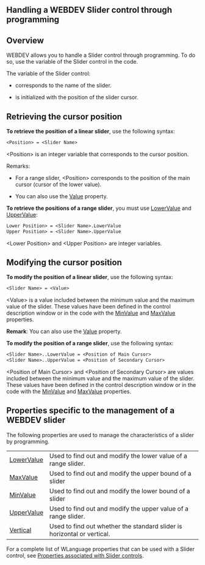
## Handling a WEBDEV Slider control through programming
			

<a name="NOTE1"></a>
<a name="NOTE1_1"></a>


## Overview
<a name="overview_ELTTEXTE000169"></a>
WEBDEV allows you to handle a Slider control through programming. To do so, use the variable of the Slider control in the code.

The variable of the Slider control:

- corresponds to the name of the slider.

- is initialized with the position of the slider cursor.




<a name="NOTE2"></a>
<a name="NOTE2_1"></a>


## Retrieving the cursor position
<a name="retrieving_the_cursor_position_ELTTEXTE000193"></a>
**To retrieve the position of a linear slider**, use the following syntax:


```txt
<Position> = <Slider Name>
```


&lt;Position&gt; is an integer variable that corresponds to the cursor position. 

Remarks: 

- For a range slider, &lt;Position&gt; corresponds to the position of the main cursor (cursor of the lower value). 

- You can also use the [Value](../Proprietes/2510130.md) property.




**To retrieve the positions of a range slider**, you must use [LowerValue](../Proprietes/1000020433.md) and [UpperValue](../Proprietes/1000020434.md): 


```txt
Lower Position> = <Slider Name>.LowerValue
Upper Position> = <Slider Name>.UpperValue
```


&lt;Lower Position&gt; and &lt;Upper Position&gt; are integer variables.

<a name="NOTE3"></a>
<a name="NOTE3_1"></a>


## Modifying the cursor position
<a name="modifying_the_cursor_position_ELTTEXTE000217"></a>
**To modify the position of a linear slider**, use the following syntax:


```txt
<Slider Name> = <Value>
```


&lt;Value&gt; is a value included between the minimum value and the maximum value of the slider. These values have been defined in the control description window or in the code with the [MinValue](../Proprietes/2510008.md) and [MaxValue](../Proprietes/2510009.md) properties.

**Remark**: You can also use the [Value](../Proprietes/2510130.md) property.

**To modify the position of a range slider**, use the following syntax:


```txt
<Slider Name>..LowerValue = <Position of Main Cursor>
<Slider Name>..UpperValue = <Position of Secondary Cursor>
```


&lt;Position of Main Cursor&gt; and &lt;Position of Secondary Cursor&gt; are values included between the minimum value and the maximum value of the slider. These values have been defined in the control description window or in the code with the [MinValue](../Proprietes/2510008.md) and [MaxValue](../Proprietes/2510009.md) properties.

<a name="NOTE4"></a>
<a name="NOTE4_1"></a>


## Properties specific to the management of a WEBDEV slider
<a name="properties_specific_the_management_webdev_slider_ELTTEXTE000241"></a>
The following properties are used to manage the characteristics of a slider by programming.


|   |   |
| --- | --- |
| [LowerValue](../Proprietes/1000020433.md) | Used to find out and modify the lower value of a range slider. |
| [MaxValue](../Proprietes/2510009.md) | Used to find out and modify the upper bound of a slider |
| [MinValue](../Proprietes/2510008.md) | Used to find out and modify the lower bound of a slider |
| [UpperValue](../Proprietes/1000020434.md) | Used to find out and modify the upper value of a range slider. |
| [Vertical](../Proprietes/2510133.md) | Used to find out whether the standard slider is horizontal or vertical. |

For a complete list of WLanguage properties that can be used with a Slider control, see [Properties associated with Slider controls](../WDChamp/1013233.md).


